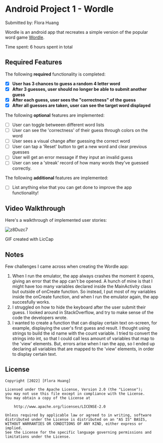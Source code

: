 # Android Project 1 - Wordle

Submitted by: Flora Huang

Wordle is an android app that recreates a simple version of the popular word game [Wordle](https://www.nytimes.com/games/wordle/index.html). 

Time spent: 6 hours spent in total

## Required Features

The following **required** functionality is completed:

- [X] **User has 3 chances to guess a random 4 letter word**
- [X] **After 3 guesses, user should no longer be able to submit another guess**
- [X] **After each guess, user sees the "correctness" of the guess**
- [X] **After all guesses are taken, user can see the target word displayed**

The following **optional** features are implemented:

- [ ] User can toggle betweeen different word lists
- [ ] User can see the 'correctness' of their guess through colors on the word 
- [ ] User sees a visual change after guessing the correct word
- [ ] User can tap a 'Reset' button to get a new word and clear previous guesses
- [ ] User will get an error message if they input an invalid guess
- [ ] User can see a 'streak' record of how many words they've guessed correctly.

The following **additional** features are implemented:

* [ ] List anything else that you can get done to improve the app functionality!

## Video Walkthrough

Here's a walkthrough of implemented user stories:

![z8Duzc7](https://user-images.githubusercontent.com/99567644/190613637-5f9f9baf-881c-44c0-9d17-2140f67888d1.gif)


<!-- Replace this with whatever GIF tool you used! -->
GIF created with LicCap 
<!-- Recommended tools:
[Kap](https://getkap.co/) for macOS
[ScreenToGif](https://www.screentogif.com/) for Windows
[peek](https://github.com/phw/peek) for Linux. -->

## Notes

Few challenges I came across when creating the Wordle app:
  1. When I run the emulator, the app always crashes the moment it opens, giving an error that the app can't be opened. A hunch of mine is that
     I might have too many variables declared inside the MainActivity class but outside of onCreate function. So instead, I put most of my variables
     inside the onCreate function, and when I run the emulator again, the app succesfully works.
  2. I struggled on how to hide the keyboard after the user submit their guess. I looked around in StackOverflow, and try to make sense of the code
     the developers wrote.
  3. I wanted to create a function that can display certain text on-screen, for example, displaying the user's first guess and result. I thought
     using strings to build the id name with the count variable. I tried to convert the strings into int, so that I could call less amount of variables
     that map to the 'view' elements. But, errors arise when I ran the app, so I ended up declaring all variables that are mapped to the 'view' elements,
     in order to display certain text.
     

## License

    Copyright [2022] [Flora Huang]

    Licensed under the Apache License, Version 2.0 (the "License");
    you may not use this file except in compliance with the License.
    You may obtain a copy of the License at

        http://www.apache.org/licenses/LICENSE-2.0

    Unless required by applicable law or agreed to in writing, software
    distributed under the License is distributed on an "AS IS" BASIS,
    WITHOUT WARRANTIES OR CONDITIONS OF ANY KIND, either express or implied.
    See the License for the specific language governing permissions and
    limitations under the License.
